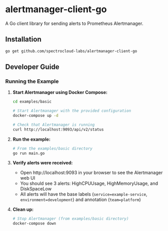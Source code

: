 # alertmanager-client-go

A Go client library for sending alerts to Prometheus Alertmanager.

## Installation

```bash
go get github.com/spectrocloud-labs/alertmanager-client-go
```

## Developer Guide

### Running the Example

1. **Start Alertmanager using Docker Compose:**
   ```bash
   cd examples/basic

   # Start Alertmanager with the provided configuration
   docker-compose up -d

   # Check that Alertmanager is running
   curl http://localhost:9093/api/v2/status
   ```

2. **Run the example:**
   ```bash
   # From the examples/basic directory
   go run main.go
   ```

3. **Verify alerts were received:**
   - Open http://localhost:9093 in your browser to see the Alertmanager web UI
   - You should see 3 alerts: HighCPUUsage, HighMemoryUsage, and DiskSpaceLow
   - All alerts will have the base labels (`service=example-service`, `environment=development`) and annotation (`team=platform`)

4. **Clean up:**
   ```bash
   # Stop Alertmanager (from examples/basic directory)
   docker-compose down
   ```
